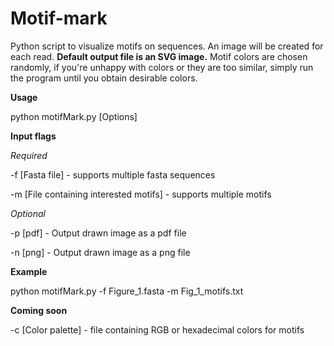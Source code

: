 # Motif-mark
Python script to visualize motifs on sequences. An image will be created for each read.
__Default output file is an SVG image.__ Motif colors are chosen randomly, if you're 
unhappy with colors or they are too similar, simply run the program until you obtain 
desirable colors.

__Usage__ 

python motifMark.py [Options]

__Input flags__

_Required_

-f [Fasta file] - supports multiple fasta sequences

-m [File containing interested motifs] - supports multiple motifs

_Optional_

-p [pdf] - Output drawn image as a pdf file

-n [png] - Output drawn image as a png file

__Example__

python motifMark.py -f Figure_1.fasta -m Fig_1_motifs.txt

__Coming soon__

-c [Color palette] - file containing RGB or hexadecimal colors for motifs


